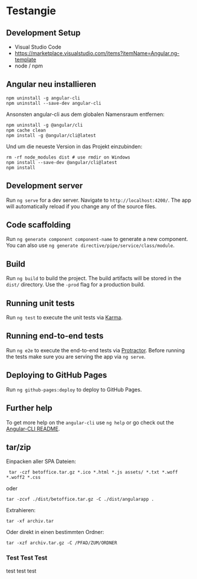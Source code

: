 # Testangie

## Development Setup

* Visual Studio Code
* https://marketplace.visualstudio.com/items?itemName=Angular.ng-template
* node / npm

## Angular neu installieren
```
npm uninstall -g angular-cli
npm uninstall --save-dev angular-cli
```
Ansonsten angular-cli aus dem globalen Namensraum entfernen:
```
npm uninstall -g @angular/cli
npm cache clean
npm install -g @angular/cli@latest
```
Und um die neueste Version in das Projekt einzubinden:
```
rm -rf node_modules dist # use rmdir on Windows
npm install --save-dev @angular/cli@latest
npm install
```

## Development server
Run `ng serve` for a dev server. Navigate to `http://localhost:4200/`. The app will automatically reload if you change any of the source files.

## Code scaffolding

Run `ng generate component component-name` to generate a new component. You can also use `ng generate directive/pipe/service/class/module`.

## Build

Run `ng build` to build the project. The build artifacts will be stored in the `dist/` directory. Use the `-prod` flag for a production build.

## Running unit tests

Run `ng test` to execute the unit tests via [Karma](https://karma-runner.github.io).

## Running end-to-end tests

Run `ng e2e` to execute the end-to-end tests via [Protractor](http://www.protractortest.org/).
Before running the tests make sure you are serving the app via `ng serve`.

## Deploying to GitHub Pages

Run `ng github-pages:deploy` to deploy to GitHub Pages.

## Further help

To get more help on the `angular-cli` use `ng help` or go check out the [Angular-CLI README](https://github.com/angular/angular-cli/blob/master/README.md).

## tar/zip

Einpacken aller SPA Dateien:
```
 tar -czf betoffice.tar.gz *.ico *.html *.js assets/ *.txt *.woff *.woff2 *.css
```
oder
```
tar -zcvf ./dist/betoffice.tar.gz -C ./dist/angularapp .
```

Extrahieren:
```
tar -xf archiv.tar 
```
Oder direkt in einen bestimmten Ordner:
```
tar -xzf archiv.tar.gz -C /PFAD/ZUM/ORDNER
```

### Test Test Test

test test test